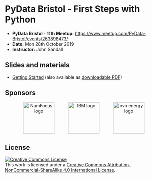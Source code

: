 # PyData Bristol - First Steps with Python

* **PyData Bristol - 11th Meetup:** https://www.meetup.com/PyData-Bristol/events/263898473/
* **Date:** Mon 28th October 2019
* **Instructor:** John Sandall

## Slides and materials
- [Getting Started][getting-started] (also available as [downloadable PDF](getting-started-pdf))

[getting-started]:  ./PyData%20Bristol%20-%20First%20Steps%20with%20Python%20-%20October%202019%20-%20Getting%20Started.ipynb
[getting-started-pdf]:  ./PyData%20Bristol%20-%20First%20Steps%20with%20Python%20-%20October%202019%20-%20Getting%20Started.pdf

## Sponsors

<p align="center">
  <a href="https://www.numfocus.org/"><img alt='NumFocus logo' src="../images/numfocus_logo.png" hspace="20" height="100"/></a>
  <a href="https://www.meetup.com/IBM-Code-Bristol/"><img alt='IBM logo' src="../images/IBM.jpg" hspace="20" height="100"/></a>
  <a href="https://www.ovoenergy.com/careers/vacancies"><img alt='ovo energy logo' src="../images/ovo_energy_logo.jpg" hspace="20" height="100"/></a>
</p>

## License

<a rel="license" href="http://creativecommons.org/licenses/by-nc-sa/4.0/"><img alt="Creative Commons License" style="border-width:0" src="https://i.creativecommons.org/l/by-nc-sa/4.0/88x31.png" /></a><br />This work is licensed under a <a rel="license" href="http://creativecommons.org/licenses/by-nc-sa/4.0/">Creative Commons Attribution-NonCommercial-ShareAlike 4.0 International License</a>.
